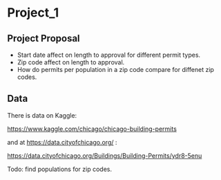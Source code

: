 # Project_1

## Project Proposal

* Start date affect on length to approval for different permit types.
* Zip code affect on length to approval.
* How do permits per population in a zip code compare for diffenet zip codes.

## Data

There is data on Kaggle:

https://www.kaggle.com/chicago/chicago-building-permits

and at https://data.cityofchicago.org/ :

https://data.cityofchicago.org/Buildings/Building-Permits/ydr8-5enu

Todo: find populations for zip codes.
